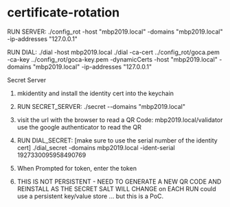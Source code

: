 # certificate-rotation

RUN SERVER:
	./config_rot -host "mbp2019.local" -domains "mbp2019.local" -ip-addresses "127.0.0.1" 

RUN DIAL:
	 ./dial -host mbp2019.local
	./dial -ca-cert ../config_rot/goca.pem -ca-key ../config_rot/goca-key.pem -dynamicCerts -host "mbp2019.local" -domains "mbp2019.local" -ip-addresses "127.0.0.1"


Secret Server
 
1. mkidentity and install the identity cert into the keychain
2. RUN SECRET_SERVER:
	./secret --domains "mbp2019.local"

3. visit the url with the browser to read a QR Code: mbp2019.local/validator
	use the google authenticator to read the QR

4. RUN DIAL_SECRET: [make sure to use the serial number of the identity cert]
	./dial_secret -domains mbp2019.local -ident-serial 1927330095958490769

5. When Prompted for token, enter the token

6. THIS IS NOT PERSISTENT - NEED TO GENERATE A NEW QR CODE AND REINSTALL AS THE SECRET SALT WILL CHANGE on EACH RUN
	could use a persistent key/value store ... but this is a PoC.

